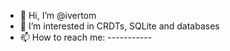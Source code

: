 - 👋 Hi, I’m @ivertom
- 👀 I’m interested in CRDTs, SQLite and databases
- 📫 How to reach me: -----------
